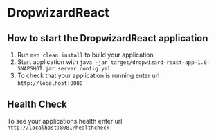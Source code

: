 # DropwizardReact

How to start the DropwizardReact application
---

1. Run `mvn clean install` to build your application
1. Start application with `java -jar target/dropwizard-react-app-1.0-SNAPSHOT.jar server config.yml`
1. To check that your application is running enter url `http://localhost:8080`

Health Check
---

To see your applications health enter url `http://localhost:8081/healthcheck`
